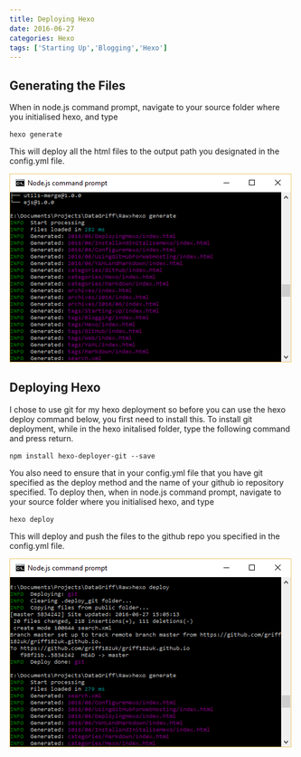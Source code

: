 ```yaml
---
title: Deploying Hexo
date: 2016-06-27
categories: Hexo
tags: ['Starting Up','Blogging','Hexo']
---
```


## Generating the Files

When in node.js command prompt, navigate to your source folder where you initialised hexo, and type
```
hexo generate
```
This will deploy all the html files to the output path you designated in the config.yml file.

![HexoGenerate](../images/HexoGenerate.png)

## Deploying Hexo

I chose to use git for my hexo deployment so before you can use the hexo deploy command below, you first need to install this. To install git deployment, while in the hexo initalised folder, type the following command and press return.
```
npm install hexo-deployer-git --save
```
You also need to ensure that in your config.yml file that you have git specified as the deploy method and the name of your github io repository specified.
To deploy then, when in node.js command prompt, navigate to your source folder where you initialised hexo, and type
```
hexo deploy
```
This will deploy and push the files to the github repo you specified in the config.yml file.

![HexoDeploy](../images/HexoDeploy.png)
